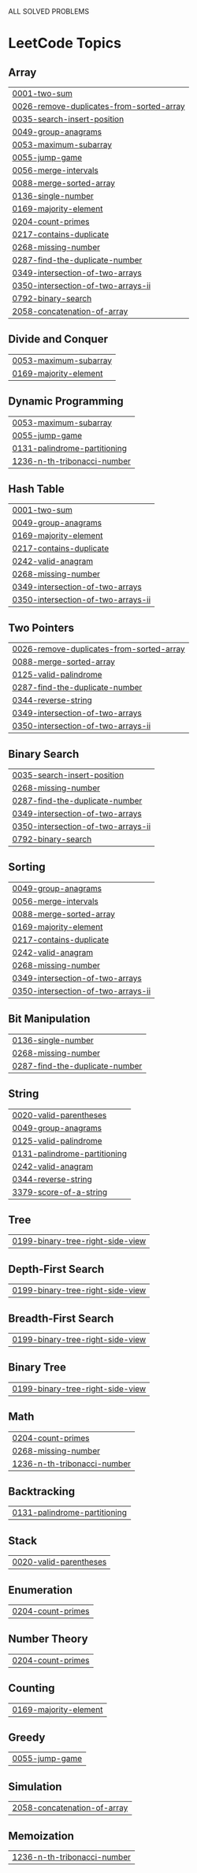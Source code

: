 ALL SOLVED PROBLEMS

<!---LeetCode Topics Start-->
# LeetCode Topics
## Array
|  |
| ------- |
| [0001-two-sum](https://github.com/RanjithKumar100/Coding-Problems/tree/master/0001-two-sum) |
| [0026-remove-duplicates-from-sorted-array](https://github.com/RanjithKumar100/Coding-Problems/tree/master/0026-remove-duplicates-from-sorted-array) |
| [0035-search-insert-position](https://github.com/RanjithKumar100/Coding-Problems/tree/master/0035-search-insert-position) |
| [0049-group-anagrams](https://github.com/RanjithKumar100/Coding-Problems/tree/master/0049-group-anagrams) |
| [0053-maximum-subarray](https://github.com/RanjithKumar100/Coding-Problems/tree/master/0053-maximum-subarray) |
| [0055-jump-game](https://github.com/RanjithKumar100/Coding-Problems/tree/master/0055-jump-game) |
| [0056-merge-intervals](https://github.com/RanjithKumar100/Coding-Problems/tree/master/0056-merge-intervals) |
| [0088-merge-sorted-array](https://github.com/RanjithKumar100/Coding-Problems/tree/master/0088-merge-sorted-array) |
| [0136-single-number](https://github.com/RanjithKumar100/Coding-Problems/tree/master/0136-single-number) |
| [0169-majority-element](https://github.com/RanjithKumar100/Coding-Problems/tree/master/0169-majority-element) |
| [0204-count-primes](https://github.com/RanjithKumar100/Coding-Problems/tree/master/0204-count-primes) |
| [0217-contains-duplicate](https://github.com/RanjithKumar100/Coding-Problems/tree/master/0217-contains-duplicate) |
| [0268-missing-number](https://github.com/RanjithKumar100/Coding-Problems/tree/master/0268-missing-number) |
| [0287-find-the-duplicate-number](https://github.com/RanjithKumar100/Coding-Problems/tree/master/0287-find-the-duplicate-number) |
| [0349-intersection-of-two-arrays](https://github.com/RanjithKumar100/Coding-Problems/tree/master/0349-intersection-of-two-arrays) |
| [0350-intersection-of-two-arrays-ii](https://github.com/RanjithKumar100/Coding-Problems/tree/master/0350-intersection-of-two-arrays-ii) |
| [0792-binary-search](https://github.com/RanjithKumar100/Coding-Problems/tree/master/0792-binary-search) |
| [2058-concatenation-of-array](https://github.com/RanjithKumar100/Coding-Problems/tree/master/2058-concatenation-of-array) |
## Divide and Conquer
|  |
| ------- |
| [0053-maximum-subarray](https://github.com/RanjithKumar100/Coding-Problems/tree/master/0053-maximum-subarray) |
| [0169-majority-element](https://github.com/RanjithKumar100/Coding-Problems/tree/master/0169-majority-element) |
## Dynamic Programming
|  |
| ------- |
| [0053-maximum-subarray](https://github.com/RanjithKumar100/Coding-Problems/tree/master/0053-maximum-subarray) |
| [0055-jump-game](https://github.com/RanjithKumar100/Coding-Problems/tree/master/0055-jump-game) |
| [0131-palindrome-partitioning](https://github.com/RanjithKumar100/Coding-Problems/tree/master/0131-palindrome-partitioning) |
| [1236-n-th-tribonacci-number](https://github.com/RanjithKumar100/Coding-Problems/tree/master/1236-n-th-tribonacci-number) |
## Hash Table
|  |
| ------- |
| [0001-two-sum](https://github.com/RanjithKumar100/Coding-Problems/tree/master/0001-two-sum) |
| [0049-group-anagrams](https://github.com/RanjithKumar100/Coding-Problems/tree/master/0049-group-anagrams) |
| [0169-majority-element](https://github.com/RanjithKumar100/Coding-Problems/tree/master/0169-majority-element) |
| [0217-contains-duplicate](https://github.com/RanjithKumar100/Coding-Problems/tree/master/0217-contains-duplicate) |
| [0242-valid-anagram](https://github.com/RanjithKumar100/Coding-Problems/tree/master/0242-valid-anagram) |
| [0268-missing-number](https://github.com/RanjithKumar100/Coding-Problems/tree/master/0268-missing-number) |
| [0349-intersection-of-two-arrays](https://github.com/RanjithKumar100/Coding-Problems/tree/master/0349-intersection-of-two-arrays) |
| [0350-intersection-of-two-arrays-ii](https://github.com/RanjithKumar100/Coding-Problems/tree/master/0350-intersection-of-two-arrays-ii) |
## Two Pointers
|  |
| ------- |
| [0026-remove-duplicates-from-sorted-array](https://github.com/RanjithKumar100/Coding-Problems/tree/master/0026-remove-duplicates-from-sorted-array) |
| [0088-merge-sorted-array](https://github.com/RanjithKumar100/Coding-Problems/tree/master/0088-merge-sorted-array) |
| [0125-valid-palindrome](https://github.com/RanjithKumar100/Coding-Problems/tree/master/0125-valid-palindrome) |
| [0287-find-the-duplicate-number](https://github.com/RanjithKumar100/Coding-Problems/tree/master/0287-find-the-duplicate-number) |
| [0344-reverse-string](https://github.com/RanjithKumar100/Coding-Problems/tree/master/0344-reverse-string) |
| [0349-intersection-of-two-arrays](https://github.com/RanjithKumar100/Coding-Problems/tree/master/0349-intersection-of-two-arrays) |
| [0350-intersection-of-two-arrays-ii](https://github.com/RanjithKumar100/Coding-Problems/tree/master/0350-intersection-of-two-arrays-ii) |
## Binary Search
|  |
| ------- |
| [0035-search-insert-position](https://github.com/RanjithKumar100/Coding-Problems/tree/master/0035-search-insert-position) |
| [0268-missing-number](https://github.com/RanjithKumar100/Coding-Problems/tree/master/0268-missing-number) |
| [0287-find-the-duplicate-number](https://github.com/RanjithKumar100/Coding-Problems/tree/master/0287-find-the-duplicate-number) |
| [0349-intersection-of-two-arrays](https://github.com/RanjithKumar100/Coding-Problems/tree/master/0349-intersection-of-two-arrays) |
| [0350-intersection-of-two-arrays-ii](https://github.com/RanjithKumar100/Coding-Problems/tree/master/0350-intersection-of-two-arrays-ii) |
| [0792-binary-search](https://github.com/RanjithKumar100/Coding-Problems/tree/master/0792-binary-search) |
## Sorting
|  |
| ------- |
| [0049-group-anagrams](https://github.com/RanjithKumar100/Coding-Problems/tree/master/0049-group-anagrams) |
| [0056-merge-intervals](https://github.com/RanjithKumar100/Coding-Problems/tree/master/0056-merge-intervals) |
| [0088-merge-sorted-array](https://github.com/RanjithKumar100/Coding-Problems/tree/master/0088-merge-sorted-array) |
| [0169-majority-element](https://github.com/RanjithKumar100/Coding-Problems/tree/master/0169-majority-element) |
| [0217-contains-duplicate](https://github.com/RanjithKumar100/Coding-Problems/tree/master/0217-contains-duplicate) |
| [0242-valid-anagram](https://github.com/RanjithKumar100/Coding-Problems/tree/master/0242-valid-anagram) |
| [0268-missing-number](https://github.com/RanjithKumar100/Coding-Problems/tree/master/0268-missing-number) |
| [0349-intersection-of-two-arrays](https://github.com/RanjithKumar100/Coding-Problems/tree/master/0349-intersection-of-two-arrays) |
| [0350-intersection-of-two-arrays-ii](https://github.com/RanjithKumar100/Coding-Problems/tree/master/0350-intersection-of-two-arrays-ii) |
## Bit Manipulation
|  |
| ------- |
| [0136-single-number](https://github.com/RanjithKumar100/Coding-Problems/tree/master/0136-single-number) |
| [0268-missing-number](https://github.com/RanjithKumar100/Coding-Problems/tree/master/0268-missing-number) |
| [0287-find-the-duplicate-number](https://github.com/RanjithKumar100/Coding-Problems/tree/master/0287-find-the-duplicate-number) |
## String
|  |
| ------- |
| [0020-valid-parentheses](https://github.com/RanjithKumar100/Coding-Problems/tree/master/0020-valid-parentheses) |
| [0049-group-anagrams](https://github.com/RanjithKumar100/Coding-Problems/tree/master/0049-group-anagrams) |
| [0125-valid-palindrome](https://github.com/RanjithKumar100/Coding-Problems/tree/master/0125-valid-palindrome) |
| [0131-palindrome-partitioning](https://github.com/RanjithKumar100/Coding-Problems/tree/master/0131-palindrome-partitioning) |
| [0242-valid-anagram](https://github.com/RanjithKumar100/Coding-Problems/tree/master/0242-valid-anagram) |
| [0344-reverse-string](https://github.com/RanjithKumar100/Coding-Problems/tree/master/0344-reverse-string) |
| [3379-score-of-a-string](https://github.com/RanjithKumar100/Coding-Problems/tree/master/3379-score-of-a-string) |
## Tree
|  |
| ------- |
| [0199-binary-tree-right-side-view](https://github.com/RanjithKumar100/Coding-Problems/tree/master/0199-binary-tree-right-side-view) |
## Depth-First Search
|  |
| ------- |
| [0199-binary-tree-right-side-view](https://github.com/RanjithKumar100/Coding-Problems/tree/master/0199-binary-tree-right-side-view) |
## Breadth-First Search
|  |
| ------- |
| [0199-binary-tree-right-side-view](https://github.com/RanjithKumar100/Coding-Problems/tree/master/0199-binary-tree-right-side-view) |
## Binary Tree
|  |
| ------- |
| [0199-binary-tree-right-side-view](https://github.com/RanjithKumar100/Coding-Problems/tree/master/0199-binary-tree-right-side-view) |
## Math
|  |
| ------- |
| [0204-count-primes](https://github.com/RanjithKumar100/Coding-Problems/tree/master/0204-count-primes) |
| [0268-missing-number](https://github.com/RanjithKumar100/Coding-Problems/tree/master/0268-missing-number) |
| [1236-n-th-tribonacci-number](https://github.com/RanjithKumar100/Coding-Problems/tree/master/1236-n-th-tribonacci-number) |
## Backtracking
|  |
| ------- |
| [0131-palindrome-partitioning](https://github.com/RanjithKumar100/Coding-Problems/tree/master/0131-palindrome-partitioning) |
## Stack
|  |
| ------- |
| [0020-valid-parentheses](https://github.com/RanjithKumar100/Coding-Problems/tree/master/0020-valid-parentheses) |
## Enumeration
|  |
| ------- |
| [0204-count-primes](https://github.com/RanjithKumar100/Coding-Problems/tree/master/0204-count-primes) |
## Number Theory
|  |
| ------- |
| [0204-count-primes](https://github.com/RanjithKumar100/Coding-Problems/tree/master/0204-count-primes) |
## Counting
|  |
| ------- |
| [0169-majority-element](https://github.com/RanjithKumar100/Coding-Problems/tree/master/0169-majority-element) |
## Greedy
|  |
| ------- |
| [0055-jump-game](https://github.com/RanjithKumar100/Coding-Problems/tree/master/0055-jump-game) |
## Simulation
|  |
| ------- |
| [2058-concatenation-of-array](https://github.com/RanjithKumar100/Coding-Problems/tree/master/2058-concatenation-of-array) |
## Memoization
|  |
| ------- |
| [1236-n-th-tribonacci-number](https://github.com/RanjithKumar100/Coding-Problems/tree/master/1236-n-th-tribonacci-number) |
<!---LeetCode Topics End-->